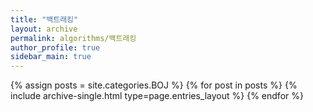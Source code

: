 ```yaml
---
title: "백트래킹"
layout: archive
permalink: algorithms/백트래킹
author_profile: true
sidebar_main: true
---
```



{% assign posts = site.categories.BOJ %}
{% for post in posts %} {% include archive-single.html type=page.entries_layout %} {% endfor %}
